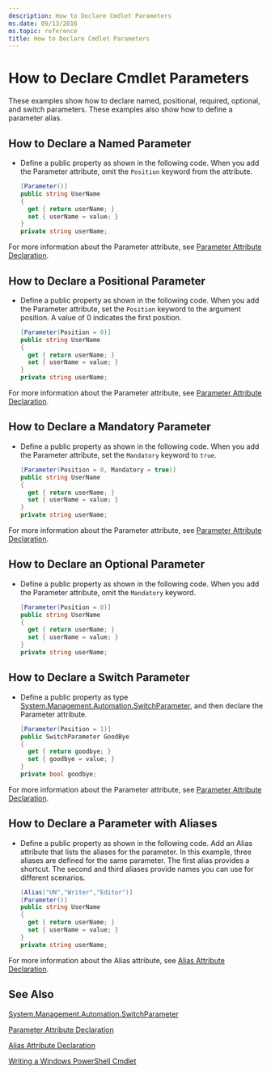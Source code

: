 ```yaml
---
description: How to Declare Cmdlet Parameters
ms.date: 09/13/2016
ms.topic: reference
title: How to Declare Cmdlet Parameters
---
```

# How to Declare Cmdlet Parameters

These examples show how to declare named, positional, required, optional, and switch parameters. These examples also show how to define a parameter alias.

## How to Declare a Named Parameter

- Define a public property as shown in the following code. When you add the Parameter attribute, omit the `Position` keyword from the attribute.

    ```csharp
    [Parameter()]
    public string UserName
    {
      get { return userName; }
      set { userName = value; }
    }
    private string userName;
    ```

For more information about the Parameter attribute, see [Parameter Attribute Declaration](./parameter-attribute-declaration.md).

## How to Declare a Positional Parameter

- Define a public property as shown in the following code. When you add the Parameter attribute, set the `Position` keyword to the argument position. A value of 0 indicates the first position.

    ```csharp
    [Parameter(Position = 0)]
    public string UserName
    {
      get { return userName; }
      set { userName = value; }
    }
    private string userName;
    ```

For more information about the Parameter attribute, see [Parameter Attribute Declaration](./parameter-attribute-declaration.md).

## How to Declare a Mandatory Parameter

- Define a public property as shown in the following code. When you add the Parameter attribute, set the `Mandatory` keyword to `true`.

    ```csharp
    [Parameter(Position = 0, Mandatory = true)]
    public string UserName
    {
      get { return userName; }
      set { userName = value; }
    }
    private string userName;
    ```

For more information about the Parameter attribute, see [Parameter Attribute Declaration](./parameter-attribute-declaration.md).

## How to Declare an Optional Parameter

- Define a public property as shown in the following code. When you add the Parameter attribute, omit the `Mandatory` keyword.

    ```csharp
    [Parameter(Position = 0)]
    public string UserName
    {
      get { return userName; }
      set { userName = value; }
    }
    private string userName;
    ```

## How to Declare a Switch Parameter

- Define a public property as type [System.Management.Automation.SwitchParameter](/dotnet/api/System.Management.Automation.SwitchParameter), and then declare the Parameter attribute.

    ```csharp
    [Parameter(Position = 1)]
    public SwitchParameter GoodBye
    {
      get { return goodbye; }
      set { goodbye = value; }
    }
    private bool goodbye;
    ```

For more information about the Parameter attribute, see [Parameter Attribute Declaration](./parameter-attribute-declaration.md).

## How to Declare a Parameter with Aliases

- Define a public property as shown in the following code. Add an Alias attribute that lists the aliases for the parameter. In this example, three aliases are defined for the same parameter. The first alias provides a shortcut. The second and third aliases provide names you can use for different scenarios.

    ```csharp
    [Alias("UN","Writer","Editor")]
    [Parameter()]
    public string UserName
    {
      get { return userName; }
      set { userName = value; }
    }
    private string userName;
    ```

For more information about the Alias attribute, see [Alias Attribute Declaration](./alias-attribute-declaration.md).

## See Also

[System.Management.Automation.SwitchParameter](/dotnet/api/System.Management.Automation.SwitchParameter)

[Parameter Attribute Declaration](./parameter-attribute-declaration.md)

[Alias Attribute Declaration](./alias-attribute-declaration.md)

[Writing a Windows PowerShell Cmdlet](./writing-a-windows-powershell-cmdlet.md)
